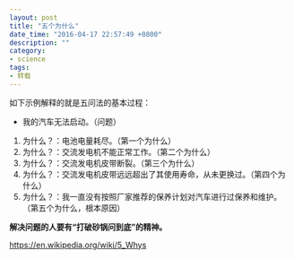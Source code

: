 ```yaml
---
layout: post
title: "五个为什么"
date_time: "2016-04-17 22:57:49 +0800"
description: ""
category:
- science
tags:
- 转载
---
```


如下示例解释的就是五问法的基本过程：

* 我的汽车无法启动。（问题）

1. 为什么？：电池电量耗尽。（第一个为什么）
2. 为什么？：交流发电机不能正常工作。（第二个为什么）
3. 为什么？：交流发电机皮带断裂。（第三个为什么）
4. 为什么？：交流发电机皮带远远超出了其使用寿命，从未更换过。（第四个为什么）
5. 为什么？：我一直没有按照厂家推荐的保养计划对汽车进行过保养和维护。（第五个为什么，根本原因）

<b>解决问题的人要有“打破砂锅问到底”的精神。</b>

<https://en.wikipedia.org/wiki/5_Whys>
